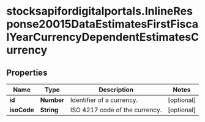 # stocksapifordigitalportals.InlineResponse20015DataEstimatesFirstFiscalYearCurrencyDependentEstimatesCurrency

## Properties

Name | Type | Description | Notes
------------ | ------------- | ------------- | -------------
**id** | **Number** | Identifier of a currency. | [optional] 
**isoCode** | **String** | ISO 4217 code of the currency. | [optional] 


